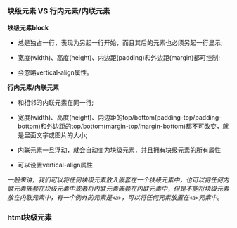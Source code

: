 ### 块级元素  VS 行内元素/内联元素

**块级元素block**

* 总是独占一行，表现为另起一行开始，而且其后的元素也必须另起一行显示;

* 宽度\(width\)、高度\(height\)、内边距\(padding\)和外边距\(margin\)都可控制;

* 会忽略vertical-align属性。

**行内元素/内联元素**

* 和相邻的内联元素在同一行;

* 宽度\(width\)、高度\(height\)、内边距的top/bottom\(padding-top/padding-bottom\)和外边距的top/bottom\(margin-top/margin-bottom\)都不可改变，就是里面文字或图片的大小;

* 内联元素一旦浮动，就会自动变为块级元素，并且拥有块级元素的所有属性

* 可以设置vertical-align属性

_一般来讲，我们可以将任何块级元素放入嵌套在一个块级元素中，也可以将任何内联元素嵌套在块级元素中或者将内联元素嵌套在内联元素中，但是不能将块级元素放在内联元素中，有一个例外的元素是`<a>`，可以将任何元素放置在`<a>`元素中。_

### html块级元素



